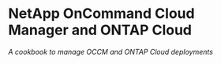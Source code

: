 # NetApp OnCommand Cloud Manager and ONTAP Cloud
_A cookbook to manage OCCM and ONTAP Cloud deployments_
